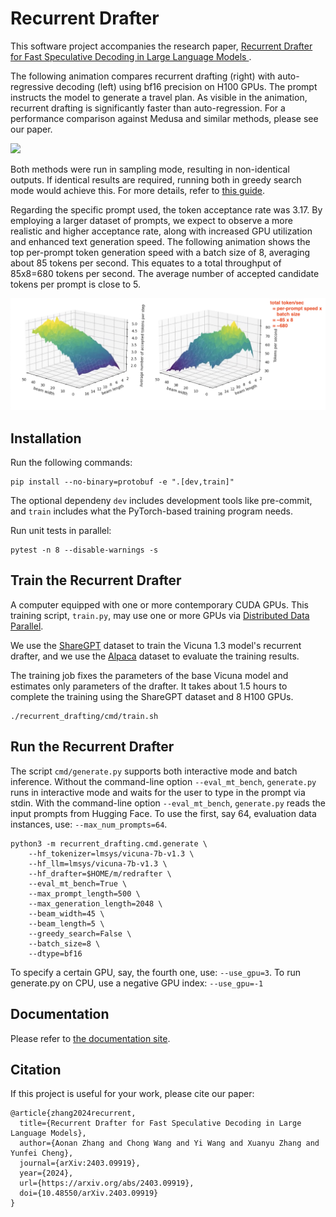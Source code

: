 # Recurrent Drafter

This software project accompanies the research paper, [Recurrent Drafter for Fast Speculative Decoding in Large Language Models
](https://arxiv.org/abs/2403.09919).

The following animation compares recurrent drafting (right) with auto-regressive decoding (left) using bf16 precision on H100 GPUs. The prompt instructs the model to generate a travel plan. As visible in the animation, recurrent drafting is significantly faster than auto-regression. For a performance comparison against Medusa and similar methods, please see our paper.

![](docs/bf16-non-greedy.gif)

Both methods were run in sampling mode, resulting in non-identical outputs. If identical results are required, running both in greedy search mode would achieve this. For more details, refer to [this guide](docs/parity_check.md).

Regarding the specific prompt used, the token acceptance rate was 3.17. By employing a larger dataset of prompts, we expect to observe a more realistic and higher acceptance rate, along with increased GPU utilization and enhanced text generation speed. The following animation shows the top per-prompt token generation speed with a batch size of 8, averaging about 85 tokens per second. This equates to a total throughput of 85x8=680 tokens per second. The average number of accepted candidate tokens per prompt is close to 5.

[![](docs/animation_icon.png)](recurrent_drafting/benchmark/perf_wrt_candidates/bs-8-np-32-beam-48-len-16.mov)

## Installation

Run the following commands:

```shell
pip install --no-binary=protobuf -e ".[dev,train]"
```

The optional dependeny `dev` includes development tools like pre-commit, and `train` includes what the PyTorch-based training program needs.

Run unit tests in parallel:

```shell
pytest -n 8 --disable-warnings -s
```

## Train the Recurrent Drafter

A computer equipped with one or more contemporary CUDA GPUs. This training script, `train.py`, may use one or more GPUs via [Distributed Data Parallel](https://pytorch.org/tutorials/intermediate/ddp_tutorial.html).

We use the [ShareGPT](https://huggingface.co/datasets/Aeala/ShareGPT_Vicuna_unfiltered) dataset to train the Vicuna 1.3 model's recurrent drafter, and we use the [Alpaca](https://huggingface.co/datasets/tatsu-lab/alpaca_eval) dataset to evaluate the training results.

The training job fixes the parameters of the base Vicuna model and estimates only parameters of the drafter.  It takes about 1.5 hours to complete the training using the ShareGPT dataset and 8 H100 GPUs.

```
./recurrent_drafting/cmd/train.sh
```

## Run the Recurrent Drafter

The script `cmd/generate.py` supports both interactive mode and batch inference. Without the command-line option `--eval_mt_bench`, `generate.py` runs in interactive mode and waits for the user to type in the prompt via stdin. With the command-line option `--eval_mt_bench`, `generate.py` reads the input prompts from Hugging Face. To use the first, say 64, evaluation data instances, use: `--max_num_prompts=64`.

```
python3 -m recurrent_drafting.cmd.generate \
    --hf_tokenizer=lmsys/vicuna-7b-v1.3 \
    --hf_llm=lmsys/vicuna-7b-v1.3 \
    --hf_drafter=$HOME/m/redrafter \
    --eval_mt_bench=True \
    --max_prompt_length=500 \
    --max_generation_length=2048 \
    --beam_width=45 \
    --beam_length=5 \
    --greedy_search=False \
    --batch_size=8 \
    --dtype=bf16
```

To specify a certain GPU, say, the fourth one, use: `--use_gpu=3`. To run generate.py on CPU, use a negative GPU index: `--use_gpu=-1`

## Documentation

Please refer to [the documentation site](docs/index.md).

## Citation

If this project is useful for your work, please cite our paper:

```
@article{zhang2024recurrent,
  title={Recurrent Drafter for Fast Speculative Decoding in Large Language Models},
  author={Aonan Zhang and Chong Wang and Yi Wang and Xuanyu Zhang and Yunfei Cheng},
  journal={arXiv:2403.09919},
  year={2024},
  url={https://arxiv.org/abs/2403.09919},
  doi={10.48550/arXiv.2403.09919}
}
```
